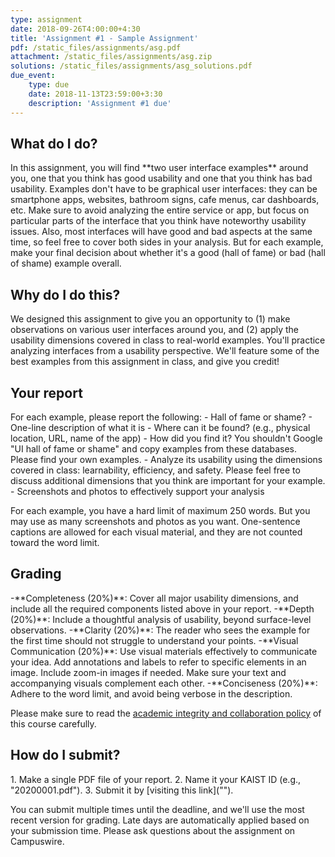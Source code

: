 ```yaml
---
type: assignment
date: 2018-09-26T4:00:00+4:30
title: 'Assignment #1 - Sample Assignment'
pdf: /static_files/assignments/asg.pdf
attachment: /static_files/assignments/asg.zip
solutions: /static_files/assignments/asg_solutions.pdf
due_event: 
    type: due
    date: 2018-11-13T23:59:00+3:30
    description: 'Assignment #1 due'
---
```

<h2>What do I do?</h2>
In this assignment, you will find **two user interface examples** around you, one that you think has good usability and one that you think has bad usability. Examples don't have to be graphical user interfaces: they can be smartphone apps, websites, bathroom signs, cafe menus, car dashboards, etc. Make sure to avoid analyzing the entire service or app, but focus on particular parts of the interface that you think have noteworthy usability issues. Also, most interfaces will have good and bad aspects at the same time, so feel free to cover both sides in your analysis. But for each example, make your final decision about whether it's a good (hall of fame) or bad (hall of shame) example overall.
    
<h2>Why do I do this?</h2>
We designed this assignment to give you an opportunity to (1) make observations on various user interfaces around you, and (2) apply the usability dimensions covered in class to real-world examples. You'll practice analyzing interfaces from a usability perspective. We'll feature some of the best examples from this assignment in class, and give you credit!

<h2>Your report</h2>
For each example, please report the following:
- Hall of fame or shame?
- One-line description of what it is
- Where can it be found? (e.g., physical location, URL, name of the app)
- How did you find it? You shouldn't Google "UI hall of fame or shame" and copy examples from these databases. Please find your own examples.
- Analyze its usability using the dimensions covered in class: learnability, efficiency, and safety. Please feel free to discuss additional dimensions that you think are important for your example.
- Screenshots and photos to effectively support your analysis

For each example, you have a hard limit of maximum 250 words. But you may use as many screenshots and photos as you want. One-sentence captions are allowed for each visual material, and they are not counted toward the word limit.
    
<h2>Grading</h2>
-**Completeness (20%)**: Cover all major usability dimensions, and include all the required components listed above in your report.
-**Depth (20%)**: Include a thoughtful analysis of usability, beyond surface-level observations.
-**Clarity (20%)**: The reader who sees the example for the first time should not struggle to understand your points.
-**Visual Communication (20%)**: Use visual materials effectively to communicate your idea. Add annotations and labels to refer to specific elements in an image. Include zoom-in images if needed. Make sure your text and accompanying visuals complement each other.
-**Conciseness (20%)**: Adhere to the word limit, and avoid being verbose in the description.
    
Please make sure to read the [academic integrity and collaboration policy](https://portal.kaist.ac.kr) of this course carefully.
    
<h2>How do I submit?</h2>
1. Make a single PDF file of your report.
2. Name it your KAIST ID (e.g., "20200001.pdf").
3. Submit it by [visiting this link]("").

You can submit multiple times until the deadline, and we'll use the most recent version for grading. Late days are automatically applied based on your submission time. Please ask questions about the assignment on Campuswire.
